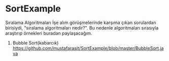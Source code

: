 # SortExample
Sıralama Algoritmaları
  İşe alım görüşmelerinde karşıma çıkan sorulardan birisiydi, "sıralama algoritmaları nedir?". Bu nedenle algoritmaları sırasıyla
  araştırıp örnekleri buradan paylaşacağım.
  
  1. Bubble Sort(kabarcık)
    https://github.com/mustafarasit/SortExample/blob/master/BubbleSort.java
